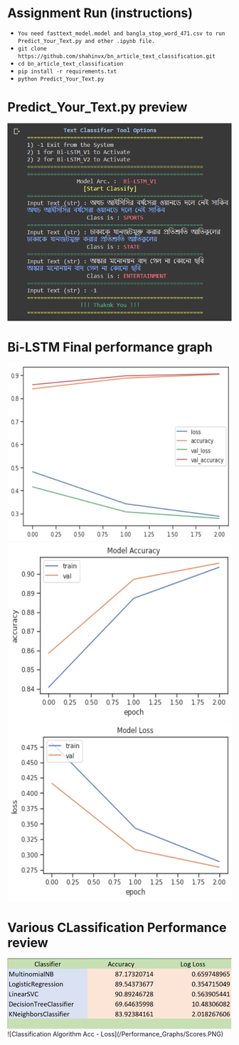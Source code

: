 # Assignment Run (instructions)

- `You need fasttext_model.model and bangla_stop_word_471.csv to run Predict_Your_Text.py and other .ipynb file.`
- `git clone https://github.com/shahinvx/bn_article_text_classification.git`
- `cd bn_article_text_classification`
- `pip install -r requirements.txt`
- `python Predict_Your_Text.py`

# Predict_Your_Text.py preview

![Predict Your Text](/Performance_Graphs/Check_Your_Text.PNG)

# Bi-LSTM Final performance graph

<img src="/Performance_Graphs/4.png" width="600" height="400">
<img src="/Performance_Graphs/5.png" width="600" height="400">
<img src="/Performance_Graphs/6.png" width="600" height="400">

# Various CLassification Performance review

<img src="/Performance_Graphs/Acc_Scores.PNG" width="1005">
![Classification Algorithm Acc - Loss](/Performance_Graphs/Scores.PNG)
